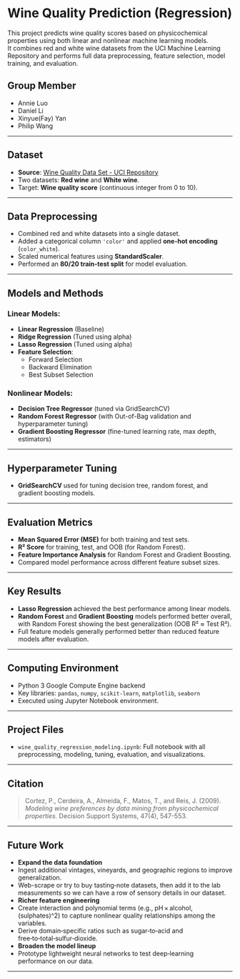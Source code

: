 # Wine Quality Prediction (Regression)

This project predicts wine quality scores based on physicochemical properties using both linear and nonlinear machine learning models.  
It combines red and white wine datasets from the UCI Machine Learning Repository and performs full data preprocessing, feature selection, model training, and evaluation.

## Group Member
- Annie Luo
- Daniel Li
- Xinyue(Fay) Yan
- Philip Wang
  
---

##  Dataset
- **Source**: [Wine Quality Data Set - UCI Repository](https://archive.ics.uci.edu/dataset/186/wine+quality)
- Two datasets: **Red wine** and **White wine**.
- Target: **Wine quality score** (continuous integer from 0 to 10).

---

##  Data Preprocessing
- Combined red and white datasets into a single dataset.
- Added a categorical column `'color'` and applied **one-hot encoding** (`color_white`).
- Scaled numerical features using **StandardScaler**.
- Performed an **80/20 train-test split** for model evaluation.

---

##  Models and Methods
### Linear Models:
- **Linear Regression** (Baseline)
- **Ridge Regression** (Tuned using alpha)
- **Lasso Regression** (Tuned using alpha)
- **Feature Selection**:
  - Forward Selection
  - Backward Elimination
  - Best Subset Selection

### Nonlinear Models:
- **Decision Tree Regressor** (tuned via GridSearchCV)
- **Random Forest Regressor** (with Out-of-Bag validation and hyperparameter tuning)
- **Gradient Boosting Regressor** (fine-tuned learning rate, max depth, estimators)

---

##  Hyperparameter Tuning
- **GridSearchCV** used for tuning decision tree, random forest, and gradient boosting models.

---

##  Evaluation Metrics
- **Mean Squared Error (MSE)** for both training and test sets.
- **R² Score** for training, test, and OOB (for Random Forest).
- **Feature Importance Analysis** for Random Forest and Gradient Boosting.
- Compared model performance across different feature subset sizes.

---

##  Key Results
- **Lasso Regression** achieved the best performance among linear models.
- **Random Forest** and **Gradient Boosting** models performed better overall, with Random Forest showing the best generalization (OOB R² ≈ Test R²).
- Full feature models generally performed better than reduced feature models after evaluation.

---

##  Computing Environment
- Python 3 Google Compute Engine backend
- Key libraries: `pandas`, `numpy`, `scikit-learn`, `matplotlib`, `seaborn`
- Executed using Jupyter Notebook environment.

---

##  Project Files
- `wine_quality_regression_modeling.ipynb`: Full notebook with all preprocessing, modeling, tuning, evaluation, and visualizations.

---

##  Citation
> Cortez, P., Cerdeira, A., Almeida, F., Matos, T., and Reis, J. (2009). *Modeling wine preferences by data mining from physicochemical properties.* Decision Support Systems, 47(4), 547-553.

---

##  Future Work
- **Expand the data foundation**
-   Ingest additional vintages, vineyards, and geographic regions to improve generalization.
-   Web-scrape or try to buy tasting‑note datasets, then add it to the lab measurements so we can have a row of sensory details in our dataset.
- **Richer feature engineering**
-   Create interaction and polynomial terms (e.g., pH × alcohol, (sulphates)^2) to capture nonlinear quality relationships among the variables.
-   Derive domain‑specific ratios such as sugar‑to‑acid and free‑to‑total‑sulfur‑dioxide.
- **Broaden the model lineup**
-   Prototype lightweight neural networks to test deep‑learning performance on our data.

---
